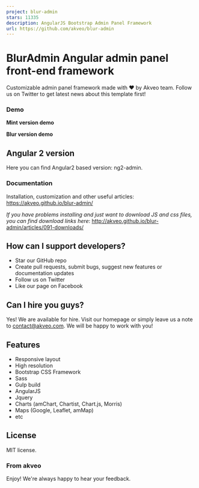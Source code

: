 ```yaml
---
project: blur-admin
stars: 11335
description: AngularJS Bootstrap Admin Panel Framework
url: https://github.com/akveo/blur-admin
---
```


BlurAdmin Angular admin panel front-end framework
=================================================

Customizable admin panel framework made with ❤️ by Akveo team. Follow us on Twitter to get latest news about this template first!

### Demo

**Mint version demo**

**Blur version demo**

Angular 2 version
-----------------

Here you can find Angular2 based version: ng2-admin.

### Documentation

Installation, customization and other useful articles: https://akveo.github.io/blur-admin/

_If you have problems installing and just want to download JS and css files, you can find download links here_: http://akveo.github.io/blur-admin/articles/091-downloads/

How can I support developers?
-----------------------------

-   Star our GitHub repo
-   Create pull requests, submit bugs, suggest new features or documentation updates
-   Follow us on Twitter
-   Like our page on Facebook

Can I hire you guys?
--------------------

Yes! We are available for hire. Visit our homepage or simply leave us a note to contact@akveo.com. We will be happy to work with you!

Features
--------

-   Responsive layout
-   High resolution
-   Bootstrap CSS Framework
-   Sass
-   Gulp build
-   AngularJS
-   Jquery
-   Charts (amChart, Chartist, Chart.js, Morris)
-   Maps (Google, Leaflet, amMap)
-   etc

License
-------

MIT license.

### From akveo

Enjoy! We're always happy to hear your feedback.
